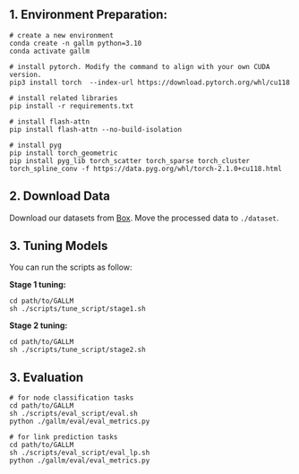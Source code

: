 ## 1. Environment Preparation: 

```shell
# create a new environment
conda create -n gallm python=3.10
conda activate gallm

# install pytorch. Modify the command to align with your own CUDA version.
pip3 install torch  --index-url https://download.pytorch.org/whl/cu118

# install related libraries
pip install -r requirements.txt

# install flash-attn
pip install flash-attn --no-build-isolation

# install pyg
pip install torch_geometric
pip install pyg_lib torch_scatter torch_sparse torch_cluster torch_spline_conv -f https://data.pyg.org/whl/torch-2.1.0+cu118.html
```

## 2. Download Data

Download our datasets from [Box](https://utexas.box.com/s/i7y03rzm40xt9bjbaj0dfdgxeyjx77gb). Move the processed data to `./dataset`.


## 3. Tuning Models

You can run the scripts as follow:

**Stage 1 tuning:**

```shell
cd path/to/GALLM
sh ./scripts/tune_script/stage1.sh
```

**Stage 2 tuning:**

```
cd path/to/GALLM
sh ./scripts/tune_script/stage2.sh
```


## 3. Evaluation
 ```
 # for node classification tasks
cd path/to/GALLM
sh ./scripts/eval_script/eval.sh
python ./gallm/eval/eval_metrics.py

# for link prediction tasks
cd path/to/GALLM
sh ./scripts/eval_script/eval_lp.sh
python ./gallm/eval/eval_metrics.py
```














